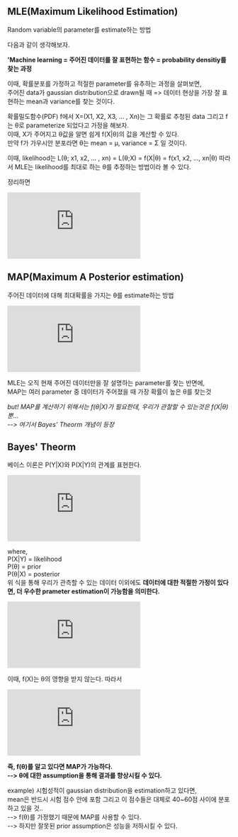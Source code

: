 ## MLE(Maximum Likelihood Estimation)  
Random variable의 parameter를 estimate하는 방법  

다음과 같이 생각해보자.  
  
**'Machine learning = 주어진 데이터를 잘 표현하는 함수 = probability densitiy를 찾는 과정**

이때, 확률분포를 가정하고 적절한 parameter를 유추하는 과정을 살펴보면,  
주어진 data가 gaussian distribution으로 drawn될 때 => 데이터 현상을 가장 잘 표현하는 mean과 variance를 찾는 것이다.  

확률밀도함수(PDF) f에서 X=(X1, X2, X3, ... , Xn)는 그 확률로 추청된 data 그리고 f는 θ로 parameterize 되었다고 가정을 해보자.  
이때, X가 주어지고 θ값을 알면 쉽게 f(X|θ)의 값을 계산할 수 있다.  
만약 f가 가우시안 분포라면 θ는 mean = μ, variance = Σ 일 것이다.  
  
이때, likelihood는 L(θ; x1, x2, ... , xn) = L(θ;X) = f(X|θ) = f(x1, x2, ..., xn|θ)
따라서 MLE는 likelihood를 최대로 하는 θ를 추정하는 방법이라 볼 수 있다.  

정리하면  
  
![equation](https://latex.codecogs.com/gif.latex?%5Chat%7B%5Ctheta%7D%20%3D%20argmax_%7B%5Ctheta%7D%20L%28%5Ctheta%3BX%29%20%3D%20argmax_%7B%5Ctheta%7D%20f%28X%7C%5C%3B%5Ctheta%5C%3B%29)  
  
## MAP(Maximum A Posterior estimation)  
주어진 데이터에 대해 최대확률을 가지는 θ를 estimate하는 방법  
  
![equation](https://latex.codecogs.com/gif.latex?argmax_%7B%5Ctheta%7D%20f%28X%7C%5C%3B%5Ctheta%5C%3B%29)  
  
MLE는 오직 현재 주어진 데이터만을 잘 설명하는 parameter를 찾는 반면에,  
MAP는 여러 parameter 중 데이터가 주어졌을 때 가장 확률이 높은 θ를 찾는것  
  
*but! MAP를 계산하기 위해서는 f(θ|X)가 필요한데, 우리가 관찰할 수 있는것은 f(X|θ) 뿐...  
--> 여기서 Bayes' Theorm 개념이 등장*  

## Bayes' Theorm  
베이스 이론은 P(Y|X)와 P(X|Y)의 관계를 표현한다.  
  
![equation](https://latex.codecogs.com/gif.latex?P%28Y%7CX%29%20%3D%20%5Cfrac%7BP%28X%7CY%29P%28Y%29%7D%7BP%28X%29%7D)  
  
where,   
P(X|Y) = likelihood  
P(θ) = prior  
P(θ|X) = posterior  
위 식을 통해 우리가 관측할 수 있는 데이터 이외에도 **데이터에 대한 적절한 가정이 있다면, 더 우수한 prameter estimation이 가능함을 의미한다.**  
  
![equation](https://latex.codecogs.com/gif.latex?%5Chat%7B%5Ctheta%7D%20%3D%20argmax_%7B%5Ctheta%7Df%28%5Ctheta%7CX%29%20%3D%20argmax_%7B%5Ctheta%7D%5Cfrac%7Bf%28X%7C%5Ctheta%29f%28%5Ctheta%29%7D%7Bf%28X%29%7D%20%3D%20argmax_%7B%5Ctheta%7D%5Cfrac%7BL%28%5Ctheta%3BX%29f%28%5Ctheta%29%7D%7Bf%28X%29%7D)  
  
이때, f(X)는 θ의 영향을 받지 않는다. 따라서  
  
![equation](https://latex.codecogs.com/gif.latex?%5Chat%7B%5Ctheta%7D%20%3D%20argmax_%7B%5Ctheta%7DL%28%5Ctheta%3BX%29f%28%5Ctheta%29)  
  
**즉, f(θ)를 알고 있다면 MAP가 가능하다.  
--> θ에 대한 assumption을 통해 결과를 향상시킬 수 있다.**  
  
example) 시험성적이 gaussian distribution을 estimation하고 있다면,  
mean은 반드시 시험 점수 안에 포함 그리고 이 점수들은 대체로 40~60점 사이에 분포하고 있을 것..  
--> f(θ)를 가정했기 때문에 MAP를 사용할 수 있다.  
--> 하지만 잘못된 prior assumption은 성능을 저하시킬 수 있다.  

